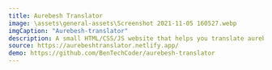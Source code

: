 ```yaml
---
title: Aurebesh Translator
image: \assets\general-assets\Screenshot 2021-11-05 160527.webp
imgCaption: "Aurebesh-translator"
description: A small HTML/CSS/JS website that helps you translate aurebesh-english and english-aurebesh
source: https://aurebeshtranslator.netlify.app/
demo: https://github.com/BenTechCoder/aurebesh-translator
---
```

